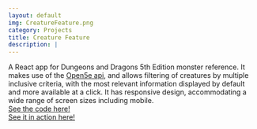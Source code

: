 ```yaml
---
layout: default
img: CreatureFeature.png
category: Projects
title: Creature Feature
description: |
---
```

  A React app for Dungeons and Dragons 5th Edition monster reference. It makes use of the [Open5e api](https://open5e.com/), and allows filtering of creatures by multiple inclusive criteria, with the most relevant information displayed by default and more available at a click. It has responsive design, accommodating a wide range of screen sizes including mobile.
  <br>
  [See the code here!](https://github.com/dmandelb/creature-feature)
  <br>
  [See it in action here!](https://creature-feature.herokuapp.com/)
